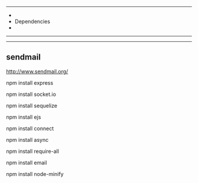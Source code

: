 ***************************************
*
* Dependencies
*
***************************************


----------
sendmail
----------
http://www.sendmail.org/


npm install express

npm install socket.io

npm install sequelize

npm install ejs

npm install connect

npm install async

npm install require-all

npm install email

npm install node-minify

